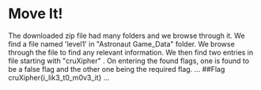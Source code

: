 # Move It!
The downloaded zip file had many folders and we browse through it. We find a file
named 'level1' in "Astronaut Game_Data" folder. We browse through the file to find
any relevant information. We then find two entries in file starting with
"cruXipher" . On entering the found flags, one is found to be a false flag and the
other one being the required flag.
...
##Flag
cruXipher{i_lik3_t0_m0v3_it}
...
